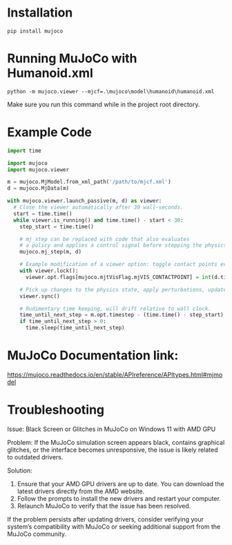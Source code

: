 # Installation
```pip install mujoco```

# Running MuJoCo with Humanoid.xml
```python -m mujoco.viewer --mjcf=.\mujoco\model\humanoid\humanoid.xml```

Make sure you run this command while in the project root directory.

# Example Code
```python
import time

import mujoco
import mujoco.viewer

m = mujoco.MjModel.from_xml_path('/path/to/mjcf.xml')
d = mujoco.MjData(m)

with mujoco.viewer.launch_passive(m, d) as viewer:
  # Close the viewer automatically after 30 wall-seconds.
  start = time.time()
  while viewer.is_running() and time.time() - start < 30:
    step_start = time.time()

    # mj_step can be replaced with code that also evaluates
    # a policy and applies a control signal before stepping the physics.
    mujoco.mj_step(m, d)

    # Example modification of a viewer option: toggle contact points every two seconds.
    with viewer.lock():
      viewer.opt.flags[mujoco.mjtVisFlag.mjVIS_CONTACTPOINT] = int(d.time % 2)

    # Pick up changes to the physics state, apply perturbations, update options from GUI.
    viewer.sync()

    # Rudimentary time keeping, will drift relative to wall clock.
    time_until_next_step = m.opt.timestep - (time.time() - step_start)
    if time_until_next_step > 0:
      time.sleep(time_until_next_step)
```

# MuJoCo Documentation link:
https://mujoco.readthedocs.io/en/stable/APIreference/APItypes.html#mjmodel

# Troubleshooting
Issue: Black Screen or Glitches in MuJoCo on Windows 11 with AMD GPU

Problem: If the MuJoCo simulation screen appears black, contains graphical glitches, or the interface becomes unresponsive, the issue is likely related to outdated drivers.

Solution:

1. Ensure that your AMD GPU drivers are up to date. You can download the latest drivers directly from the AMD website.
2. Follow the prompts to install the new drivers and restart your computer.
3. Relaunch MuJoCo to verify that the issue has been resolved.

If the problem persists after updating drivers, consider verifying your system’s compatibility with MuJoCo or seeking additional support from the MuJoCo community.

